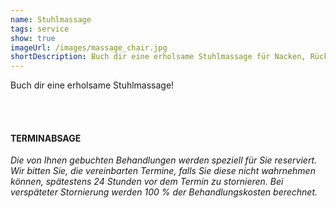 ```yaml
---
name: Stuhlmassage
tags: service
show: true
imageUrl: /images/massage_chair.jpg
shortDescription: Buch dir eine erholsame Stuhlmassage für Nacken, Rücken, Arme, Hand, und Kopf.
---
```

Buch dir eine erholsame Stuhlmassage!

<br /><br />

#### TERMINABSAGE

*Die von Ihnen gebuchten Behandlungen werden speziell für Sie reserviert. Wir bitten Sie, die vereinbarten Termine, falls Sie diese nicht wahrnehmen können, spätestens 24 Stunden vor dem Termin zu stornieren. Bei verspäteter Stornierung werden 100 % der Behandlungskosten berechnet.*